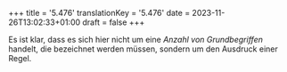 +++
title = '5.476'
translationKey = '5.476'
date = 2023-11-26T13:02:33+01:00
draft = false
+++

Es ist klar, dass es sich hier nicht um eine <em class="germph">Anzahl von Grundbegriffen</em> handelt, die bezeichnet werden müssen, sondern um den Ausdruck einer Regel.
